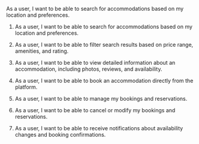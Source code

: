 As a user, I want to be able to search for accommodations based on my location and preferences.

1. As a user, I want to be able to search for accommodations based on my location and preferences.

2. As a user, I want to be able to filter search results based on price range, amenities, and rating.

3. As a user, I want to be able to view detailed information about an accommodation, including photos, reviews, and availability.

4. As a user, I want to be able to book an accommodation directly from the platform.

5. As a user, I want to be able to manage my bookings and reservations.

6. As a user, I want to be able to cancel or modify my bookings and reservations.

7. As a user, I want to be able to receive notifications about availability changes and booking confirmations.
